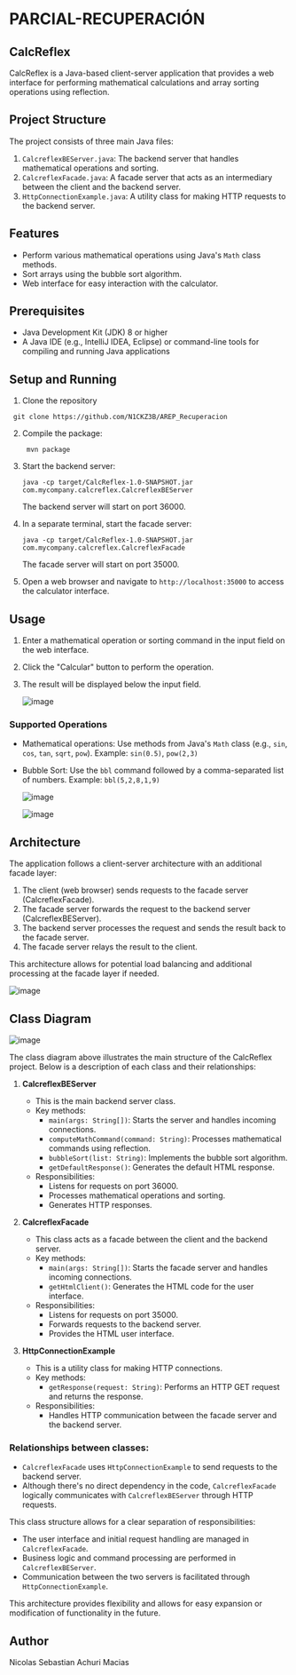 # PARCIAL-RECUPERACIÓN
## CalcReflex
CalcReflex is a Java-based client-server application that provides a web interface for performing mathematical calculations and array sorting operations using reflection.

## Project Structure

The project consists of three main Java files:

1. `CalcreflexBEServer.java`: The backend server that handles mathematical operations and sorting.
2. `CalcreflexFacade.java`: A facade server that acts as an intermediary between the client and the backend server.
3. `HttpConnectionExample.java`: A utility class for making HTTP requests to the backend server.

## Features

- Perform various mathematical operations using Java's `Math` class methods.
- Sort arrays using the bubble sort algorithm.
- Web interface for easy interaction with the calculator.

## Prerequisites

- Java Development Kit (JDK) 8 or higher
- A Java IDE (e.g., IntelliJ IDEA, Eclipse) or command-line tools for compiling and running Java applications

## Setup and Running

1. Clone the repository 
  ```
   git clone https://github.com/N1CKZ3B/AREP_Recuperacion
   ```
  
2. Compile the package:
   ```
    mvn package
   ```

3. Start the backend server:
   ```
   java -cp target/CalcReflex-1.0-SNAPSHOT.jar com.mycompany.calcreflex.CalcreflexBEServer
   ```
   The backend server will start on port 36000.

4. In a separate terminal, start the facade server:
   ```
   java -cp target/CalcReflex-1.0-SNAPSHOT.jar com.mycompany.calcreflex.CalcreflexFacade
   ```
   The facade server will start on port 35000.

5. Open a web browser and navigate to `http://localhost:35000` to access the calculator interface.

## Usage

1. Enter a mathematical operation or sorting command in the input field on the web interface.

2. Click the "Calcular" button to perform the operation.

3. The result will be displayed below the input field.

   ![image](https://github.com/user-attachments/assets/03a3d624-2a76-4363-9c43-263a1738e03d)


### Supported Operations

- Mathematical operations: Use methods from Java's `Math` class (e.g., `sin`, `cos`, `tan`, `sqrt`, `pow`).
  Example: `sin(0.5)`, `pow(2,3)`

- Bubble Sort: Use the `bbl` command followed by a comma-separated list of numbers.
  Example: `bbl(5,2,8,1,9)`

  ![image](https://github.com/user-attachments/assets/fe9abde8-000a-4904-bb83-bd65e869366f)

  ![image](https://github.com/user-attachments/assets/a98cd3e3-12ca-4c20-84bb-2bb3068ff8b0)

## Architecture

The application follows a client-server architecture with an additional facade layer:

1. The client (web browser) sends requests to the facade server (CalcreflexFacade).
2. The facade server forwards the request to the backend server (CalcreflexBEServer).
3. The backend server processes the request and sends the result back to the facade server.
4. The facade server relays the result to the client.

This architecture allows for potential load balancing and additional processing at the facade layer if needed.

![image](https://github.com/user-attachments/assets/08aef8ea-cde8-4294-b19b-f12add31f1a6)

## Class Diagram

![image](https://github.com/user-attachments/assets/0773de7d-3450-400c-9522-414e5e37d19c)


The class diagram above illustrates the main structure of the CalcReflex project. Below is a description of each class and their relationships:

1. **CalcreflexBEServer**
   - This is the main backend server class.
   - Key methods:
     - `main(args: String[])`: Starts the server and handles incoming connections.
     - `computeMathCommand(command: String)`: Processes mathematical commands using reflection.
     - `bubbleSort(list: String)`: Implements the bubble sort algorithm.
     - `getDefaultResponse()`: Generates the default HTML response.
   - Responsibilities:
     - Listens for requests on port 36000.
     - Processes mathematical operations and sorting.
     - Generates HTTP responses.

2. **CalcreflexFacade**
   - This class acts as a facade between the client and the backend server.
   - Key methods:
     - `main(args: String[])`: Starts the facade server and handles incoming connections.
     - `getHtmlClient()`: Generates the HTML code for the user interface.
   - Responsibilities:
     - Listens for requests on port 35000.
     - Forwards requests to the backend server.
     - Provides the HTML user interface.

3. **HttpConnectionExample**
   - This is a utility class for making HTTP connections.
   - Key methods:
     - `getResponse(request: String)`: Performs an HTTP GET request and returns the response.
   - Responsibilities:
     - Handles HTTP communication between the facade server and the backend server.

### Relationships between classes:

- `CalcreflexFacade` uses `HttpConnectionExample` to send requests to the backend server.
- Although there's no direct dependency in the code, `CalcreflexFacade` logically communicates with `CalcreflexBEServer` through HTTP requests.

This class structure allows for a clear separation of responsibilities:
- The user interface and initial request handling are managed in `CalcreflexFacade`.
- Business logic and command processing are performed in `CalcreflexBEServer`.
- Communication between the two servers is facilitated through `HttpConnectionExample`.

This architecture provides flexibility and allows for easy expansion or modification of functionality in the future.


## Author

Nicolas Sebastian Achuri Macias
